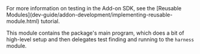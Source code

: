 <span class="aside">
For more information on testing in the Add-on SDK, see the
[Reusable Modules](dev-guide/addon-development/implementing-reusable-module.html)
tutorial.
</span>

This module contains the package's main program, which does a
bit of high-level setup and then delegates test finding and running to
the `harness` module.
